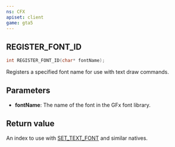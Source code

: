 ```yaml
---
ns: CFX
apiset: client
game: gta5
---
```

## REGISTER_FONT_ID

```c
int REGISTER_FONT_ID(char* fontName);
```

Registers a specified font name for use with text draw commands.

## Parameters
* **fontName**: The name of the font in the GFx font library.

## Return value
An index to use with [SET\_TEXT\_FONT](#_0x66E0276CC5F6B9DA) and similar natives.
